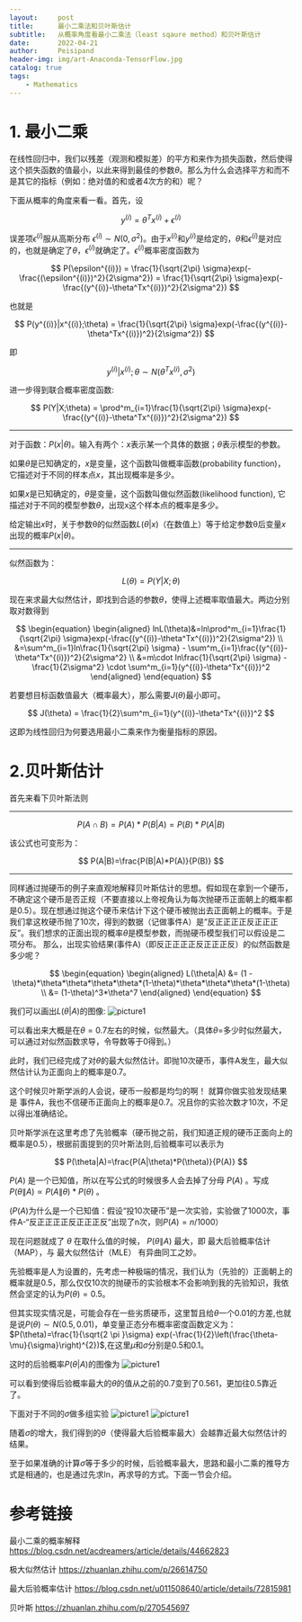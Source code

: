 ```yaml
---
layout:     post
title:      最小二乘法和贝叶斯估计
subtitle:   从概率角度看最小二乘法（least sqaure method）和贝叶斯估计
date:       2022-04-21
author:     Peisipand
header-img: img/art-Anaconda-TensorFlow.jpg
catalog: true
tags:
    - Mathematics
---
```




# 1. 最小二乘
在线性回归中，我们以残差（观测和模拟差）的平方和来作为损失函数，然后使得这个损失函数的值最小，以此来得到最佳的参数$\theta$。那么为什么会选择平方和而不是其它的指标（例如：绝对值的和或者4次方的和）呢？

下面从概率的角度来看一看。首先，设

$$
y^{(i)} = \theta^Tx^{(i)} + \epsilon^{(i)}
$$

误差项$\epsilon^{(i)}$服从高斯分布 $\epsilon^{(i)} \sim N(0,\sigma^2)$。由于$x^{(i)}$和$y^{(i)}$是给定的，$\theta$和$\epsilon^{(i)}$是对应的，也就是确定了$\theta$，$\epsilon^{(i)}$就确定了。$\epsilon^{(i)}$概率密度函数为

$$
P(\epsilon^{(i)}) = \frac{1}{\sqrt{2\pi} \sigma}exp(-\frac{(\epsilon^{(i)})^2}{2\sigma^2}) = \frac{1}{\sqrt{2\pi} \sigma}exp(-\frac{(y^{(i)}-\theta^Tx^{(i)})^2}{2\sigma^2})
$$

也就是

$$
P(y^{(i)}|x^{(i)};\theta) = \frac{1}{\sqrt{2\pi} \sigma}exp(-\frac{(y^{(i)}-\theta^Tx^{(i)})^2}{2\sigma^2}) 
$$

即

$$
y^{(i)}|x^{(i)};\theta \sim N(\theta^Tx^{(i)},\sigma^2)
$$


进一步得到联合概率密度函数:

$$
P(Y|X;\theta) = \prod^m_{i=1}\frac{1}{\sqrt{2\pi} \sigma}exp(-\frac{(y^{(i)}-\theta^Tx^{(i)})^2}{2\sigma^2})
$$

- - -
对于函数：$P(x|\theta)$。输入有两个：$x$表示某一个具体的数据；$\theta$表示模型的参数。

如果$\theta$是已知确定的，$x$是变量，这个函数叫做概率函数(probability function)，它描述对于不同的样本点$x$，其出现概率是多少。

如果$x$是已知确定的，$\theta$是变量，这个函数叫做似然函数(likelihood function), 它描述对于不同的模型参数$\theta$，出现x这个样本点的概率是多少。

给定输出$x$时，关于参数θ的似然函数$L(\theta|x)$（在数值上）等于给定参数θ后变量$x$出现的概率$P(x|\theta)$。
- - -

似然函数为：

$$
L(\theta) = P(Y|X;\theta)
$$


现在来求最大似然估计，即找到合适的参数$\theta$，使得上述概率取值最大。两边分别取对数得到

$$
\begin{equation}
\begin{aligned}
lnL(\theta)&=ln\prod^m_{i=1}\frac{1}{\sqrt{2\pi} \sigma}exp(-\frac{(y^{(i)}-\theta^Tx^{(i)})^2}{2\sigma^2}) \\
&=\sum^m_{i=1}ln\frac{1}{\sqrt{2\pi} \sigma} - \sum^m_{i=1}\frac{(y^{(i)}-\theta^Tx^{(i)})^2}{2\sigma^2}  \\
&=m\cdot ln\frac{1}{\sqrt{2\pi} \sigma} - \frac{1}{2\sigma^2} \cdot \sum^m_{i=1}(y^{(i)}-\theta^Tx^{(i)})^2
\end{aligned}
\end{equation}
$$

若要想目标函数值最大（概率最大），那么需要$J(\theta)$最小即可。

$$
J(\theta) = \frac{1}{2}\sum^m_{i=1}(y^{(i)}-\theta^Tx^{(i)})^2
$$

这即为线性回归为何要选用最小二乘来作为衡量指标的原因。


# 2.贝叶斯估计

首先来看下贝叶斯法则

- - -

$$
P(A \cap B) = P(A)*P(B|A) = P(B)*P(A|B)
$$

该公式也可变形为：

$$
P(A|B)=\frac{P(B|A)*P(A)}{P(B)}
$$

- - -

同样通过抛硬币的例子来直观地解释贝叶斯估计的思想。假如现在拿到一个硬币，不确定这个硬币是否正规（不要直接以上帝视角认为每次抛硬币正面朝上的概率都是0.5）。现在想通过抛这个硬币来估计下这个硬币被抛出去正面朝上的概率。于是我们拿这枚硬币抛了10次，得到的数据（记做事件A）是“反正正正正反正正正反”。我们想求的正面出现的概率$\theta$是模型参数，而抛硬币模型我们可以假设是二项分布。
那么，出现实验结果(事件A)（即反正正正正反正正正反）的似然函数是多少呢？

$$
\begin{equation}
\begin{aligned}
L(\theta|A) 
&= (1 - \theta)*\theta*\theta*\theta*\theta*(1-\theta)*\theta*\theta*\theta*(1-\theta) \\
&= (1-\theta)^3*\theta^7
\end{aligned}
\end{equation}
$$

我们可以画出$L(\theta|A)$的图像:
![picture1](/img/least-square-Beyas/1.jpg "图1")

可以看出来大概是在$\theta = 0.7$左右的时候，似然最大。（具体$\theta=$多少时似然最大，可以通过对似然函数求导，令导数等于0得到。）

此时，我们已经完成了对$\theta$的最大似然估计。即抛10次硬币，事件A发生，最大似然估计认为正面向上的概率是0.7。

这个时候贝叶斯学派的人会说，硬币一般都是均匀的啊！ 就算你做实验发现结果是 事件A，我也不信硬币正面向上的概率是0.7。况且你的实验次数才10次，不足以得出准确结论。

贝叶斯学派在这里考虑了先验概率（硬币抛之前，我们知道正规的硬币正面向上的概率是0.5），根据前面提到的贝叶斯法则,后验概率可以表示为

$$
P(\theta|A)=\frac{P(A|\theta)*P(\theta)}{P(A)}
$$

$P(A)$ 是一个已知值，所以在写公式的时候很多人会去掉了分母 $P(A)$ 。写成 $P(\theta \| A) \propto P(A \| \theta)*P(\theta)$ 。

($P(A)$为什么是一个已知值：假设“投10次硬币”是一次实验，实验做了1000次，事件A-“反正正正正反正正正反”出现了n次，则$P(A) = n/1000$）

现在问题就成了 $\theta$ 在取什么值的时候， $P(\theta \| A)$ 最大，即 最大后验概率估计（MAP），与 最大似然估计（MLE） 有异曲同工之妙。

先验概率是人为设置的，先考虑一种极端的情况，我们认为（先验的）正面朝上的概率就是0.5，那么仅仅10次的抛硬币的实验根本不会影响到我的先验知识，我依然会坚定的认为$P(\theta) = 0.5$。

但其实现实情况是，可能会存在一些劣质硬币，这里暂且给$\theta$一个0.01的方差,也就是说$P(\theta) \sim N(0.5,0.01)$，单变量正态分布概率密度函数定义为：$P(\theta)=\frac{1}{\sqrt{2 \pi }\sigma} exp(-\frac{1}{2}\left(\frac{\theta-\mu}{\sigma}\right)^{2})$,在这里$\mu$和$\sigma$分别是0.5和0.1。

这时的后验概率$P(\theta|A)$的图像为
![picture1](/img/least-square-Beyas/2.jpg "图2")

可以看到使得后验概率最大的$\theta$的值从之前的0.7变到了0.561，更加往0.5靠近了。

下面对于不同的$\sigma$做多组实验
![picture1](/img/least-square-Beyas/3.jpg "图3")
![picture1](/img/least-square-Beyas/4.jpg "图4")

随着$\sigma$的增大，我们得到的$\theta$（使得最大后验概率最大）会越靠近最大似然估计的结果。

至于如果准确的计算$\sigma$等于多少的时候，后验概率最大，思路和最小二乘的推导方式是相通的，也是通过先求ln，再求导的方式。下面一节会介绍。







# 参考链接

最小二乘的概率解释
https://blog.csdn.net/acdreamers/article/details/44662823

极大似然估计
https://zhuanlan.zhihu.com/p/26614750

最大后验概率估计
https://blog.csdn.net/u011508640/article/details/72815981

贝叶斯
https://zhuanlan.zhihu.com/p/270545697